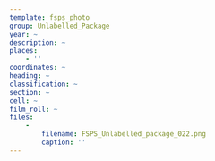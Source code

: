 ```yaml
---
template: fsps_photo
group: Unlabelled_Package
year: ~
description: ~
places:
    - ''
coordinates: ~
heading: ~
classification: ~
section: ~
cell: ~
film_roll: ~
files:
    -
        filename: FSPS_Unlabelled_package_022.png
        caption: ''
---
```

